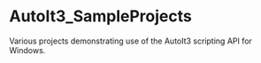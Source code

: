 # AutoIt3_SampleProjects
Various projects demonstrating use of the AutoIt3 scripting API for Windows.
